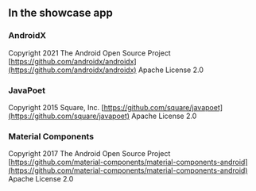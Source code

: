 ## In the showcase app

### AndroidX

Copyright 2021 The Android Open Source Project
[https://github.com/androidx/androidx](https://github.com/androidx/androidx)
Apache License 2.0

### JavaPoet
Copyright 2015 Square, Inc.
[https://github.com/square/javapoet](https://github.com/square/javapoet)
Apache License 2.0

### Material Components

Copyright 2017 The Android Open Source Project
[https://github.com/material-components/material-components-android](https://github.com/material-components/material-components-android)
Apache License 2.0